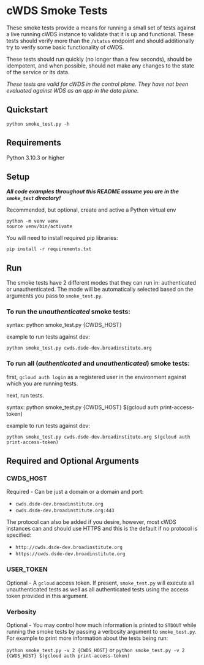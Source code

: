 # cWDS Smoke Tests

These smoke tests provide a means for running a small set of tests against a live running cWDS
instance to validate that it is up and functional. These tests should verify more than the `/status`
endpoint and should additionally try to verify some basic functionality of cWDS.

These tests should run quickly (no longer than a few seconds), should be idempotent, and when
possible, should not make any changes to the state of the service or its data.

_These tests are valid for cWDS in the control plane. They have not been evaluated against WDS as an
app in the data plane._

## Quickstart

```
python smoke_test.py -h
```

## Requirements

Python 3.10.3 or higher

## Setup

**_All code examples throughout this README assume you are in the `smoke_test` directory!_**

Recommended, but optional, create and active a Python virtual env

```
python -m venv venv
source venv/bin/activate
```

You will need to install required pip libraries:

```pip install -r requirements.txt```

## Run

The smoke tests have 2 different modes that they can run in: authenticated or unauthenticated. The
mode will be automatically selected based on the arguments you pass to `smoke_test.py`.

### To run the _unauthenticated_ smoke tests:

syntax: python smoke_test.py {CWDS_HOST}

example to run tests against dev:

```python smoke_test.py cwds.dsde-dev.broadinstitute.org```

### To run all (_authenticated_ and _unauthenticated_) smoke tests:

first, `gcloud auth login` as a registered user in the environment against which you are running
tests.

next, run tests.

syntax: python smoke_test.py {CWDS_HOST} $(gcloud auth print-access-token)

example to run tests against dev:

```python smoke_test.py cwds.dsde-dev.broadinstitute.org $(gcloud auth print-access-token)```

## Required and Optional Arguments

### CWDS_HOST

Required - Can be just a domain or a domain and port:

* `cwds.dsde-dev.broadinstitute.org`
* `cwds.dsde-dev.broadinstitute.org:443`

The protocol can also be added if you desire, however, most cWDS instances can and should use HTTPS
and this is the default if no protocol is specified:

* `http://cwds.dsde-dev.broadinstitute.org`
* `https://cwds.dsde-dev.broadinstitute.org`

### USER_TOKEN

Optional - A `gcloud` access token. If present, `smoke_test.py` will execute all unauthenticated
tests as well as all authenticated tests using the access token provided in this argument.

### Verbosity

Optional - You may control how much information is printed to `STDOUT` while running the smoke tests
by passing a verbosity argument to `smoke_test.py`. For example to print more information about the
tests being
run:

```python smoke_test.py -v 2 {CWDS_HOST}```
or
```python smoke_test.py -v 2 {CWDS_HOST} $(gcloud auth print-access-token)```
